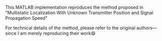 This MATLAB implementation reproduces the method proposed in 
"Multistatic Localization With Unknown Transmitter Position and Signal Propagation Speed"

For technical details of the method, please refer to the original authors—since I am merely reproducing their work😄
